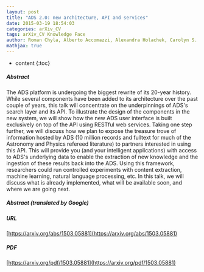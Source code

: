```yaml
---
layout: post
title: "ADS 2.0: new architecture, API and services"
date: 2015-03-19 18:54:03
categories: arXiv_CV
tags: arXiv_CV Knowledge Face
author: Roman Chyla, Alberto Accomazzi, Alexandra Holachek, Carolyn S. Grant, Jonathan Elliott, Edwin A. Henneken, Donna M. Thompson, Michael J. Kurtz, Stephen S. Murray, Vladimir Sudilovsky
mathjax: true
---
```


* content
{:toc}

##### Abstract
The ADS platform is undergoing the biggest rewrite of its 20-year history. While several components have been added to its architecture over the past couple of years, this talk will concentrate on the underpinnings of ADS's search layer and its API. To illustrate the design of the components in the new system, we will show how the new ADS user interface is built exclusively on top of the API using RESTful web services. Taking one step further, we will discuss how we plan to expose the treasure trove of information hosted by ADS (10 million records and fulltext for much of the Astronomy and Physics refereed literature) to partners interested in using this API. This will provide you (and your intelligent applications) with access to ADS's underlying data to enable the extraction of new knowledge and the ingestion of these results back into the ADS. Using this framework, researchers could run controlled experiments with content extraction, machine learning, natural language processing, etc. In this talk, we will discuss what is already implemented, what will be available soon, and where we are going next.

##### Abstract (translated by Google)


##### URL
[https://arxiv.org/abs/1503.05881](https://arxiv.org/abs/1503.05881)

##### PDF
[https://arxiv.org/pdf/1503.05881](https://arxiv.org/pdf/1503.05881)

